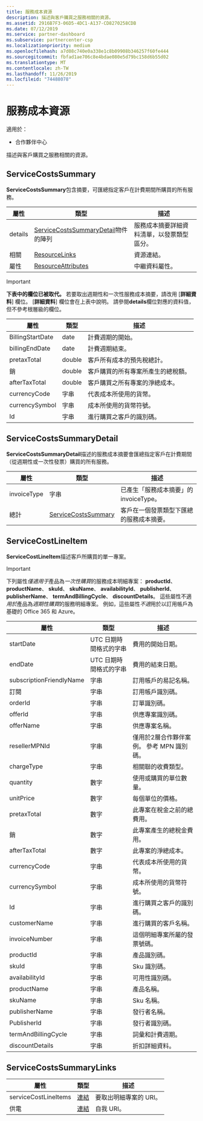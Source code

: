 ```yaml
---
title: 服務成本資源
description: 描述與客戶購買之服務相關的資源。
ms.assetid: 2916B7F3-06D5-4DC1-A137-CD8270258CDB
ms.date: 07/12/2019
ms.service: partner-dashboard
ms.subservice: partnercenter-csp
ms.localizationpriority: medium
ms.openlocfilehash: a7d08c740e0a338e1c8b09908b346257f60fe444
ms.sourcegitcommit: fbfad1ae706c8e4bdae080e5d79bc158d6b55d02
ms.translationtype: MT
ms.contentlocale: zh-TW
ms.lasthandoff: 11/26/2019
ms.locfileid: "74488078"
---
```

# <a name="service-costs-resources"></a>服務成本資源

適用於：

- 合作夥伴中心

描述與客戶購買之服務相關的資源。

## <a name="servicecostssummary"></a>ServiceCostsSummary

**ServiceCostsSummary**包含摘要，可匯總指定客戶在計費期間所購買的所有服務。

| 屬性 | 類型 | 描述 |
| -------- | ---- | ----------- |
| details | [ServiceCostsSummaryDetail](#servicecostssummarydetail)物件的陣列 | 服務成本摘要詳細資料清單，以發票類型區分。|
| 相關 | [ResourceLinks](utility-resources.md#resourcelinks) | 資源連結。 |
| 屬性 | [ResourceAttributes](utility-resources.md#resourceattributes) | 中繼資料屬性。 |

> [!IMPORTANT]
> **下表中的欄位已被取代。** 若要取出週期性和一次性服務成本摘要，請改用 [**詳細資料**] 欄位。 [**詳細資料**] 欄位會在上表中說明。 請參閱**details**欄位對應的資料值，但不參考根層級的欄位。

| 屬性 | 類型 | 描述 |
| -------- | ---- | ----------- |
| BillingStartDate | date | 計費週期的開始。 |
| billingEndDate | date | 計費週期結束。 |
| pretaxTotal | double | 客戶所有成本的預先稅總計。 |
| 銷  | double | 客戶購買的所有專案所產生的總稅額。 |
| afterTaxTotal | double | 客戶購買之所有專案的淨總成本。 |
| currencyCode | 字串 | 代表成本所使用的貨幣。 |
| currencySymbol | 字串 | 成本所使用的貨幣符號。 |
| Id | 字串 | 進行購買之客戶的識別碼。 |

## <a name="servicecostssummarydetail"></a>ServiceCostsSummaryDetail

**ServiceCostsSummaryDetail**描述的服務成本摘要會匯總指定客戶在計費期間（從週期性或一次性發票）購買的所有服務。

| 屬性 | 類型 | 描述 |
| -------- | ---- | ----------- |
| invoiceType | 字串 | 已產生「服務成本摘要」的 invoiceType。 |
| 總計 | [ServiceCostsSummary](#servicecostssummary) | 客戶在一個發票類型下匯總的服務成本摘要。 |

## <a name="servicecostlineitem"></a>ServiceCostLineItem

**ServiceCostLineItem**描述客戶所購買的單一專案。

> [!IMPORTANT]
> 下列屬性*僅適用于*產品為*一次性購買*的服務成本明細專案： **productId**、 **productName**、 **skuId**、 **skuName**、 **availabilityId**、 **publisherId**、 **publisherName**、 **termAndBillingCycle**、 **discountDetails**。 這些屬性不適*用於*產品為*週期性購買*的服務明細專案。 例如，這些屬性*不適*用於以訂用帳戶為基礎的 Office 365 和 Azure。

| 屬性                 | 類型                           | 描述                                                          |
|--------------------------|--------------------------------|----------------------------------------------------------------------|
| startDate                | UTC 日期時間格式的字串 | 費用的開始日期。                                       |
| endDate                  | UTC 日期時間格式的字串 | 費用的結束日期。                                         |
| subscriptionFriendlyName | 字串                         | 訂用帳戶的易記名稱。                              |
| 訂閱           | 字串                         | 訂用帳戶識別碼。                                         |
| orderId                  | 字串                         | 訂單識別碼。                                                |
| offerId                  | 字串                         | 供應專案識別碼。                                                |
| offerName                | 字串                         | 供應專案名稱。                                                      |
| resellerMPNId            | 字串                         | 僅用於2層合作夥伴案例。 參考 MPN 識別碼。 |
| chargeType               | 字串                         | 相關聯的收費類型。                                          |
| quantity                 | 數字                         | 使用或購買的單位數量。                             |
| unitPrice                | 數字                         | 每個單位的價格。                                                  |
| pretaxTotal              | 數字                         | 此專案在稅金之前的總費用。                         |
| 銷                      | 數字                         | 此專案產生的總稅金費用。                         |
| afterTaxTotal            | 數字                         | 此專案的淨總成本。                                    |
| currencyCode             | 字串                         | 代表成本所使用的貨幣。                          |
| currencySymbol           | 字串                         | 成本所使用的貨幣符號。                              |
| Id               | 字串                         | 進行購買之客戶的識別碼。                          |
| customerName             | 字串                         | 進行購買的客戶名稱。                        |
| invoiceNumber            | 字串                         | 這個明細專案所屬的發票號碼。                   |
| productId                | 字串                         | 產品識別碼。                                              |
| skuId                    | 字串                         | Sku 識別碼。                                                  |
| availabilityId           | 字串                         | 可用性識別碼。                                         |
| productName              | 字串                         | 產品名稱。                                                    |
| skuName                  | 字串                         | Sku 名稱。                                                        |
| publisherName            | 字串                         | 發行者名稱。                                                  |
| PublisherId              | 字串                         | 發行者識別碼。                                            |
| termAndBillingCycle      | 字串                         | 詞彙和計費週期。                                          |
| discountDetails          | 字串                         | 折扣詳細資料。                                                |

## <a name="servicecostssummarylinks"></a>ServiceCostsSummaryLinks

| 屬性             | 類型                               | 描述                         |
|----------------------|------------------------------------|-------------------------------------|
| serviceCostLineItems | [連結](utility-resources.md#link) | 要取出明細專案的 URI。 |
| 供電                 | [連結](utility-resources.md#link) | 自我 URI。                       |
